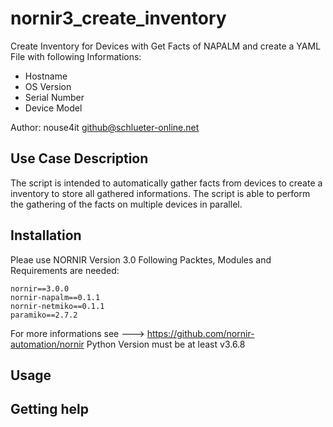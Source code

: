 # nornir3_create_inventory
Create Inventory for Devices with Get Facts of NAPALM and create a YAML File with following Informations:
- Hostname
- OS Version
- Serial Number
- Device Model

Author: nouse4it <github@schlueter-online.net>

## Use Case Description

The script is intended to automatically gather facts from devices to create a inventory to store all gathered informations.
The script is able to perform the gathering of the facts on multiple devices in parallel.

## Installation
Pleae use NORNIR Version 3.0
Following Packtes, Modules and Requirements are needed:
    
    nornir==3.0.0
    nornir-napalm==0.1.1
    nornir-netmiko==0.1.1
    paramiko==2.7.2
    
For more informations see ---> https://github.com/nornir-automation/nornir
Python Version must be at least v3.6.8

## Usage

## Getting help
